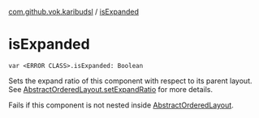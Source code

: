 [com.github.vok.karibudsl](index.md) / [isExpanded](.)

# isExpanded

`var <ERROR CLASS>.isExpanded: Boolean`

Sets the expand ratio of this component with respect to its parent layout. See [AbstractOrderedLayout.setExpandRatio](#) for more details.

Fails if this component is not nested inside [AbstractOrderedLayout](#).

